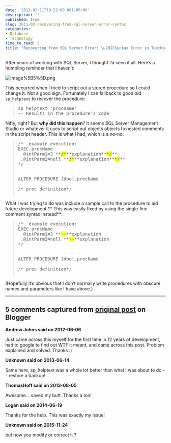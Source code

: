 ```yaml
---
date: '2011-02-11T10:22:00.001-05:00'
description: ''
published: true
slug: 2011-02-recovering-from-sql-server-error-syntax
categories:
- Database
- Technology
time_to_read: 5
title: "Recovering from SQL Server Error: \u201CSyntax Error in TextHeader\u201D"
---
```



After years of working with SQL Server, I thought I’d seen it all. Here’s a humbling reminder that I haven’t:

![image%5B5%5D.png](image%5B5%5D.png)

This occurred when I tried to script out a stored procedure so I could change it. Not a good sign. Fortunately I can fallback to good old <code>sp_helptext</code> to recover the procedure:
<blockquote>   <pre class="csharpcode">sp_helptext <span class="str">'procname'</span>
-- Results in the procedure’s code</pre>
</blockquote>


Nifty, right? But **why did this happen**? It seems SQL Server Management Studio or whatever it uses to script out objects objects to nested comments in the script header. This is what I had, which is a no-no:

<blockquote>
  <pre class="csharpcode"><span class="rem">/*  example execution:</span>
<span class="rem">EXEC procName</span>
<span class="rem">  @intParm1=3 **<font style="background-color: #ffff00;">/*</font>**explanation**<font style="background-color: #ffff00;">*/</font>**</span>  
<span class="rem"> ,@intParm2=null **<font style="background-color: #ffff00;">/*</font>**explanation**<font style="background-color: #ffff00;">*/</font>**</span>  
<span class="rem">*/</span>

ALTER PROCEDURE [dbo].procName  
<span class="rem">/* proc definition*/</span></pre>
</blockquote>


What I was trying to do was include a sample call to the procedure to aid future development.** This was easily fixed by using the single-line comment syntax instead**:

<blockquote>
  <pre class="csharpcode"><span class="rem">/*  example execution:</span>
<span class="rem">EXEC procName</span>
<span class="rem">  @intParm1=3 **<font style="background-color: #ffff00;">--</font>**explanation</span>  
<span class="rem"> ,@intParm2=null **<font style="background-color: #ffff00;">--</font>**explanation</span>  
<span class="rem">*/</span>

ALTER PROCEDURE [dbo].procName  
<span class="rem">/* proc definition*/</span></pre>
</blockquote>


(Hopefully it’s obvious that I don’t normally write procedures with obscure names and parameters like I have above.)

---

## 5 comments captured from [original post](https://blog.wassupy.com/2011/02/recovering-from-sql-server-error-syntax.html) on Blogger

**Andrew Johns said on 2012-06-06**

Just came across this myself for the first time in 12 years of development, had to google to find out WTF it meant, and came across this post.  Problem explained and solved.  Thanks :)

**Unknown said on 2013-06-14**

Same here, sp_helptext was a whole lot better than what I was about to do -- restore a backup!

**ThomasHoff said on 2013-08-05**

Awesome... saved my butt.  Thanks a ton!

**Logan said on 2014-06-19**

Thanks for the help. This was exactly my issue!

**Unknown said on 2015-11-24**

but how you modify or correct it ?

